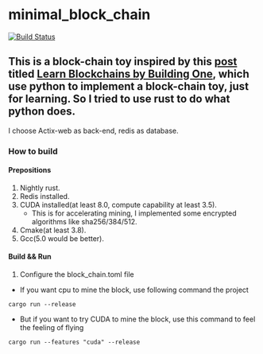 # minimal_block_chain
[![Build Status](https://travis-ci.com/Dengjianping/minimal_block_chain.svg?branch=master)](https://travis-ci.com/Dengjianping/minimal_block_chain)

## This is a block-chain toy inspired by this [post](https://hackernoon.com/learn-blockchains-by-building-one-117428612f46?gi=8e1bb887685f) titled [Learn Blockchains by Building One](https://hackernoon.com/learn-blockchains-by-building-one-117428612f46?gi=8e1bb887685f), which use python to implement a block-chain toy, just for learning. So I tried to use rust to do what python does.
I choose Actix-web as back-end, redis as database.



### How to build

#### Prepositions
1. Nightly rust.
2. Redis installed.
3. CUDA installed(at least 8.0, compute capability at least 3.5).
   - This is for accelerating mining, I implemented some encrypted algorithms like sha256/384/512.
4. Cmake(at least 3.8).
5. Gcc(5.0 would be better).

#### Build && Run
1. Configure the block_chain.toml file
- If you want cpu to mine the block, use following command the project

```
cargo run --release
```

- But if you want to try CUDA to mine the block, use this command to feel the feeling of flying

```
cargo run --features "cuda" --release
```